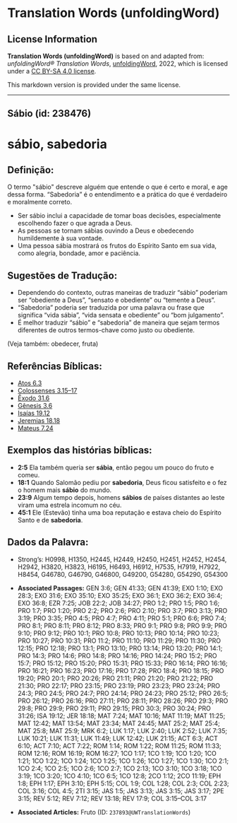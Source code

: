 # Translation Words (unfoldingWord)

## License Information

**Translation Words (unfoldingWord)** is based on and adapted from: _unfoldingWord® Translation Words_, [unfoldingWord](https://unfoldingword.org/utw), 2022, which is licensed under a [CC BY-SA 4.0 license](https://creativecommons.org/licenses/by-sa/4.0/legalcode.en).

This markdown version is provided under the same license.



--------------------------------

## Sábio (id: 238476)

sábio, sabedoria
================

Definição:
----------

O termo "sábio" descreve alguém que entende o que é certo e moral, e age dessa forma. “Sabedoria” é o entendimento e a prática do que é verdadeiro e moralmente correto.

* Ser sábio inclui a capacidade de tomar boas decisões, especialmente escolhendo fazer o que agrada a Deus.
* As pessoas se tornam sábias ouvindo a Deus e obedecendo humildemente à sua vontade.
* Uma pessoa sábia mostrará os frutos do Espírito Santo em sua vida, como alegria, bondade, amor e paciência.

Sugestões de Tradução:
----------------------

* Dependendo do contexto, outras maneiras de traduzir “sábio” poderiam ser “obediente a Deus”, “sensato e obediente” ou “temente a Deus”.
* “Sabedoria” poderia ser traduzida por uma palavra ou frase que significa “vida sábia”, “vida sensata e obediente” ou “bom julgamento”.
* É melhor traduzir “sábio” e “sabedoria” de maneira que sejam termos diferentes de outros termos\-chave como justo ou obediente.

(Veja também: obedecer, fruta)

Referências Bíblicas:
---------------------

* [Atos 6\.3](https://ref.ly/Acts6:3)
* [Colossenses 3\.15–17](https://ref.ly/Col3:15-Col3:17)
* [Êxodo 31\.6](https://ref.ly/Exod31:6)
* [Gênesis 3\.6](https://ref.ly/Gen3:6)
* [Isaías 19\.12](https://ref.ly/Isa19:12)
* [Jeremias 18\.18](https://ref.ly/Jer18:18)
* [Mateus 7\.24](https://ref.ly/Matt7:24)

Exemplos das histórias bíblicas:
--------------------------------

* **2:5** Ela também queria ser **sábia**, então pegou um pouco do fruto e comeu.
* **18:1** Quando Salomão pediu por **sabedoria**, Deus ficou satisfeito e o fez o homem mais **sábio** do mundo.
* **23:9** Algum tempo depois, homens **sábios** de países distantes ao leste viram uma estrela incomum no céu.
* **45:1** Ele (Estevão) tinha uma boa reputação e estava cheio do Espírito Santo e de **sabedoria**.

Dados da Palavra:
-----------------

* Strong’s: H0998, H1350, H2445, H2449, H2450, H2451, H2452, H2454, H2942, H3820, H3823, H6195, H6493, H6912, H7535, H7919, H7922, H8454, G46780, G46790, G46800, G49200, G54280, G54290, G54300

* **Associated Passages:** GEN 3:6; GEN 41:33; GEN 41:39; EXO 1:10; EXO 28:3; EXO 31:6; EXO 35:10; EXO 35:25; EXO 36:1; EXO 36:2; EXO 36:4; EXO 36:8; EZR 7:25; JOB 22:2; JOB 34:27; PRO 1:2; PRO 1:5; PRO 1:6; PRO 1:7; PRO 1:20; PRO 2:2; PRO 2:6; PRO 2:10; PRO 3:7; PRO 3:13; PRO 3:19; PRO 3:35; PRO 4:5; PRO 4:7; PRO 4:11; PRO 5:1; PRO 6:6; PRO 7:4; PRO 8:1; PRO 8:11; PRO 8:12; PRO 8:33; PRO 9:1; PRO 9:8; PRO 9:9; PRO 9:10; PRO 9:12; PRO 10:1; PRO 10:8; PRO 10:13; PRO 10:14; PRO 10:23; PRO 10:27; PRO 10:31; PRO 11:2; PRO 11:10; PRO 11:29; PRO 11:30; PRO 12:15; PRO 12:18; PRO 13:1; PRO 13:10; PRO 13:14; PRO 13:20; PRO 14:1; PRO 14:3; PRO 14:6; PRO 14:8; PRO 14:16; PRO 14:24; PRO 15:2; PRO 15:7; PRO 15:12; PRO 15:20; PRO 15:31; PRO 15:33; PRO 16:14; PRO 16:16; PRO 16:21; PRO 16:23; PRO 17:16; PRO 17:28; PRO 18:4; PRO 18:15; PRO 19:20; PRO 20:1; PRO 20:26; PRO 21:11; PRO 21:20; PRO 21:22; PRO 21:30; PRO 22:17; PRO 23:15; PRO 23:19; PRO 23:23; PRO 23:24; PRO 24:3; PRO 24:5; PRO 24:7; PRO 24:14; PRO 24:23; PRO 25:12; PRO 26:5; PRO 26:12; PRO 26:16; PRO 27:11; PRO 28:11; PRO 28:26; PRO 29:3; PRO 29:8; PRO 29:9; PRO 29:11; PRO 29:15; PRO 30:3; PRO 30:24; PRO 31:26; ISA 19:12; JER 18:18; MAT 7:24; MAT 10:16; MAT 11:19; MAT 11:25; MAT 12:42; MAT 13:54; MAT 23:34; MAT 24:45; MAT 25:2; MAT 25:4; MAT 25:8; MAT 25:9; MRK 6:2; LUK 1:17; LUK 2:40; LUK 2:52; LUK 7:35; LUK 10:21; LUK 11:31; LUK 11:49; LUK 12:42; LUK 21:15; ACT 6:3; ACT 6:10; ACT 7:10; ACT 7:22; ROM 1:14; ROM 1:22; ROM 11:25; ROM 11:33; ROM 12:16; ROM 16:19; ROM 16:27; 1CO 1:17; 1CO 1:19; 1CO 1:20; 1CO 1:21; 1CO 1:22; 1CO 1:24; 1CO 1:25; 1CO 1:26; 1CO 1:27; 1CO 1:30; 1CO 2:1; 1CO 2:4; 1CO 2:5; 1CO 2:6; 1CO 2:7; 1CO 2:13; 1CO 3:10; 1CO 3:18; 1CO 3:19; 1CO 3:20; 1CO 4:10; 1CO 6:5; 1CO 12:8; 2CO 1:12; 2CO 11:19; EPH 1:8; EPH 1:17; EPH 3:10; EPH 5:15; COL 1:9; COL 1:28; COL 2:3; COL 2:23; COL 3:16; COL 4:5; 2TI 3:15; JAS 1:5; JAS 3:13; JAS 3:15; JAS 3:17; 2PE 3:15; REV 5:12; REV 7:12; REV 13:18; REV 17:9; COL 3:15–COL 3:17
* **Associated Articles:** Fruto (ID: `237893@UWTranslationWords`)

